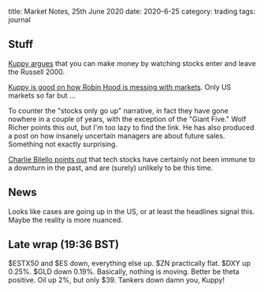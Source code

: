 title: Market Notes, 25th June 2020
date: 2020-6-25
category: trading
tags: journal

## Stuff

[Kuppy argues](https://adventuresincapitalism.com/2020/06/24/ready-for-the-re-bal/) that you can make money by watching stocks enter and leave the Russell 2000. 

[Kuppy is good on how Robin Hood is messing with markets](https://adventuresincapitalism.com/2020/06/19/stocks-only-go-up/). Only US markets so far but ...

To counter the "stocks only go up" narrative, in fact they have gone nowhere in a couple of years, with the exception of the "Giant Five." Wolf Richer points this out, but I'm too lazy to find the link. He has also produced a post on how insanely uncertain managers are about future sales. Something not exactly surprising.

[Charlie Bilello points out](https://compoundadvisors.com/2020/are-tech-stocks-immune-to-recession?ck_subscriber_id=694496162) that tech stocks have certainly not been immune to a downturn in the past, and are (surely) unlikely to be this time.

## News

Looks like cases are going up in the US, or at least the headlines signal this. Maybe the reality is more nuanced.

## Late wrap (19:36 BST)

$ESTX50 and $ES down, everything else up. $ZN practically flat. $DXY up 0.25%. $GLD down 0.19%. 
Basically, nothing is moving. Better be theta positive. Oil up 2%, but only $39.
Tankers down damn you, Kuppy! 


